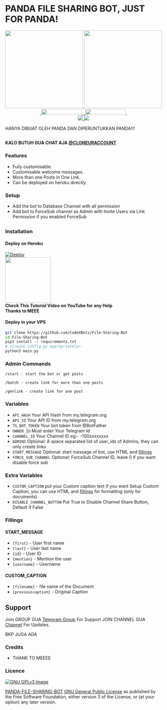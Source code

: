 # PANDA FILE SHARING BOT, JUST FOR PANDA!

<p align="center">
  <a href="https://asupanviralid">
    <img src="https://t-me.ru/img/avatar/f5/asupanviralID.jpg" width ="250">
  </a>
  <a href="https://t.me/asupanviralid">
    <img src="https://t-me.ru/img/avatar/f5/asupanviralID.jpg" width="250">
  </a><br>
  <a href="https://t.me/asupanviralid">
    &nbsp;<img src="https://t-me.ru/img/avatar/f5/asupanviralID.jpg" width="130" height="18">&nbsp;
  </a>
  <a href="https://t.me/INFOLINKASV">
    &nbsp;<img src="https://t-me.ru/img/avatar/f5/asupanviralID.jpg" width="130" height="18">&nbsp;
  </a>
  <br>
  <a href="https://github.com/HardoLando/File-Sharing-Bot/">
    <img src="https://t-me.ru/img/avatar/f5/asupanviralID.jpg">
  </a>
  <a href="https://github.com/HardoLando/File-Sharing-Bot/fork">
    <img src="https://t-me.ru/img/avatar/f5/asupanviralID.jpg">
  </a>  
</p>


HANYA DIBUAT OLEH PANDA DAN DIPERUNTUKKAN PANDA!!!

##

**KALO BUTUH GUA CHAT AJA [@CLONEURACCOUNT ](https://t.me/colenuraccount)**

### Features
- Fully customisable.
- Customisable welcome messages.
- More than one Posts in One Link.
- Can be deployed on heroku directly.

### Setup

- Add the bot to Database Channel with all permission
- Add bot to ForceSub channel as Admin with Invite Users via Link Permission if you enabled ForceSub 

##
### Installation
#### Deploy on Heroku
[![Deploy](https://www.herokucdn.com/deploy/button.svg)](https://heroku.com/deploy)</br>
<a href="https://youtu.be/LCrkRTMkmzE">
  <img src="https://t-me.ru/img/avatar/f5/asupanviralID.jpg" width="147">
</a><br>
**Check This Tutorial Video on YouTube for any Help**<br>
**Thanks to MEEE**

#### Deploy in your VPS
````bash
git clone https://github.com/CodeXBotz/File-Sharing-Bot
cd File-Sharing-Bot
pip3 install -r requirements.txt
# <Create config.py appropriately>
python3 main.py
````

### Admin Commands

```
/start - start the bot or get posts

/batch - create link for more than one posts

/genlink - create link for one post

```

### Variables

* `API_HASH` Your API Hash from my.telegram.org
* `API_ID` Your API ID from my.telegram.org
* `TG_BOT_TOKEN` Your bot token from @BotFather
* `OWNER_ID` Must enter Your Telegram Id
* `CHANNEL_ID` Your Channel ID eg:- -100xxxxxxxx
* `ADMINS` Optional: A space separated list of user_ids of Admins, they can only create links
* `START_MESSAGE` Optional: start message of bot, use HTML and <a href='https://github.com/shahsad-klr/File-Sharing-Bot/blob/main/README.md#start_message'>fillings</a>
* `FORCE_SUB_CHANNEL` Optional: ForceSub Channel ID, leave 0 if you want disable force sub

### Extra Variables

* `CUSTOM_CAPTION` put your Custom caption text if you want Setup Custom Caption, you can use HTML and <a href='https://github.com/shahsad-klr/File-Sharing-Bot/blob/main/README.md#custom_caption'>fillings</a> for formatting (only for documents)
* `DISABLE_CHANNEL_BUTTON` Put True to Disable Channel Share Button, Default if False

### Fillings
#### START_MESSAGE

* `{first}` - User first name
* `{last}` - User last name
* `{id}` - User ID
* `{mention}` - Mention the user
* `{username}` - Username

#### CUSTOM_CAPTION

* `{filename}` - file name of the Document
* `{previouscaption}` - Original Caption


## Support   
Join GROUP GUA [Telegram Group](https://t.me/INFOLINKASV) For Support JOIN CHANNEL GUA [Channel](https://t.me/asupanviralid) For Updates.   
   
BKP JUGA ADA  

### Credits

- THANK TO MEEEE

### Licence
[![GNU GPLv3 Image](https://www.gnu.org/graphics/gplv3-127x51.png)](http://www.gnu.org/licenses/gpl-3.0.en.html)  

[PANDA-FILE-SHARING-BOT](https://github.com/ibnubadjingan/)
[GNU General Public License](https://www.gnu.org/licenses/gpl.html) as
published by the Free Software Foundation, either version 3 of the License, or
(at your option) any later version. 
